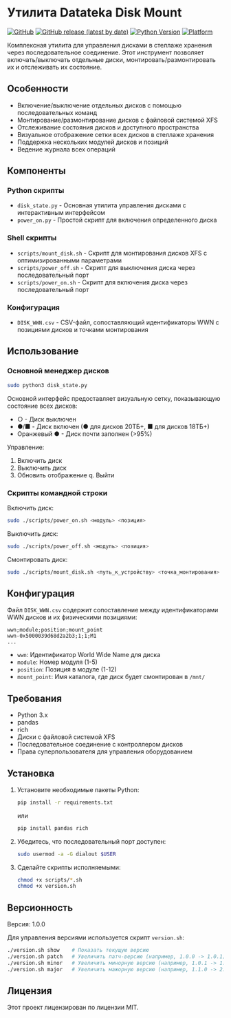 # Утилита Datateka Disk Mount

[![GitHub](https://img.shields.io/github/license/dvorobiev/datateka-disk-mount)](https://github.com/dvorobiev/datateka-disk-mount/blob/main/LICENSE)
[![GitHub release (latest by date)](https://img.shields.io/github/v/release/dvorobiev/datateka-disk-mount)](https://github.com/dvorobiev/datateka-disk-mount/releases)
[![Python Version](https://img.shields.io/badge/python-3.x-blue)](https://www.python.org/)
[![Platform](https://img.shields.io/badge/platform-linux--64-lightgrey)](https://github.com/dvorobiev/datateka-disk-mount)

Комплексная утилита для управления дисками в стеллаже хранения через последовательное соединение. Этот инструмент позволяет включать/выключать отдельные диски, монтировать/размонтировать их и отслеживать их состояние.

## Особенности

- Включение/выключение отдельных дисков с помощью последовательных команд
- Монтирование/размонтирование дисков с файловой системой XFS
- Отслеживание состояния дисков и доступного пространства
- Визуальное отображение сетки всех дисков в стеллаже хранения
- Поддержка нескольких модулей дисков и позиций
- Ведение журнала всех операций

## Компоненты

### Python скрипты

- `disk_state.py` - Основная утилита управления дисками с интерактивным интерфейсом
- `power_on.py` - Простой скрипт для включения определенного диска

### Shell скрипты

- `scripts/mount_disk.sh` - Скрипт для монтирования дисков XFS с оптимизированными параметрами
- `scripts/power_off.sh` - Скрипт для выключения диска через последовательный порт
- `scripts/power_on.sh` - Скрипт для включения диска через последовательный порт

### Конфигурация

- `DISK_WWN.csv` - CSV-файл, сопоставляющий идентификаторы WWN с позициями дисков и точками монтирования

## Использование

### Основной менеджер дисков

```bash
sudo python3 disk_state.py
```

Основной интерфейс предоставляет визуальную сетку, показывающую состояние всех дисков:
- ○ - Диск выключен
- ●/■ - Диск включен (● для дисков 20ТБ+, ■ для дисков 18ТБ+)
- Оранжевый ● - Диск почти заполнен (>95%)

Управление:
1. Включить диск
2. Выключить диск
3. Обновить отображение
q. Выйти

### Скрипты командной строки

Включить диск:
```bash
sudo ./scripts/power_on.sh <модуль> <позиция>
```

Выключить диск:
```bash
sudo ./scripts/power_off.sh <модуль> <позиция>
```

Смонтировать диск:
```bash
sudo ./scripts/mount_disk.sh <путь_к_устройству> <точка_монтирования>
```

## Конфигурация

Файл `DISK_WWN.csv` содержит сопоставление между идентификаторами WWN дисков и их физическими позициями:

```
wwn;module;position;mount_point
wwn-0x5000039d68d2a2b3;1;1;M1
...
```

- `wwn`: Идентификатор World Wide Name для диска
- `module`: Номер модуля (1-5)
- `position`: Позиция в модуле (1-12)
- `mount_point`: Имя каталога, где диск будет смонтирован в `/mnt/`

## Требования

- Python 3.x
- pandas
- rich
- Диски с файловой системой XFS
- Последовательное соединение с контроллером дисков
- Права суперпользователя для управления оборудованием

## Установка

1. Установите необходимые пакеты Python:
   ```bash
   pip install -r requirements.txt
   ```
   или
   ```bash
   pip install pandas rich
   ```

2. Убедитесь, что последовательный порт доступен:
   ```bash
   sudo usermod -a -G dialout $USER
   ```

3. Сделайте скрипты исполняемыми:
   ```bash
   chmod +x scripts/*.sh
   chmod +x version.sh
   ```

## Версионность

Версия: 1.0.0

Для управления версиями используется скрипт `version.sh`:
```bash
./version.sh show    # Показать текущую версию
./version.sh patch   # Увеличить патч-версию (например, 1.0.0 -> 1.0.1)
./version.sh minor   # Увеличить минорную версию (например, 1.0.1 -> 1.1.0)
./version.sh major   # Увеличить мажорную версию (например, 1.1.0 -> 2.0.0)
```

## Лицензия

Этот проект лицензирован по лицензии MIT.